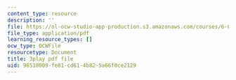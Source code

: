 ```yaml
---
content_type: resource
description: ''
file: https://ol-ocw-studio-app-production.s3.amazonaws.com/courses/6-042j-mathematics-for-computer-science-spring-2015/96518009fe81cd614b825a66f0ce2129_dZgI16nMuqE.pdf
file_type: application/pdf
learning_resource_types: []
ocw_type: OCWFile
resourcetype: Document
title: 3play pdf file
uid: 96518009-fe81-cd61-4b82-5a66f0ce2129
---
```

